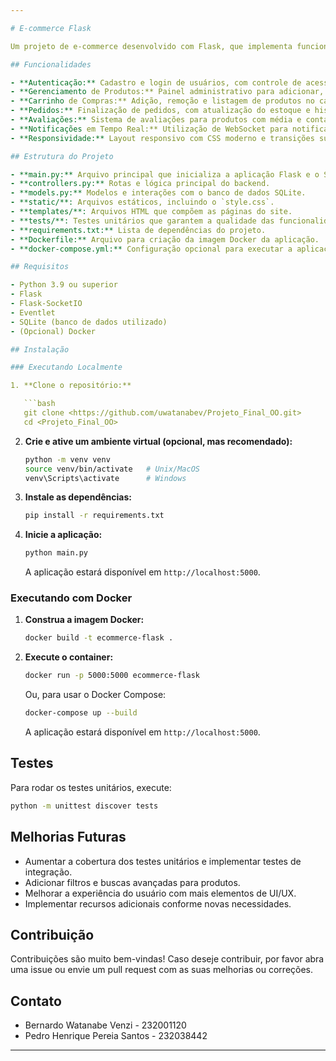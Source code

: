```yaml
---

# E-commerce Flask

Um projeto de e-commerce desenvolvido com Flask, que implementa funcionalidades essenciais como autenticação de usuários (login/logout), gerenciamento de produtos, carrinho de compras, finalização de pedidos, avaliações e histórico de atividades. Além disso, o projeto utiliza WebSocket com Flask-SocketIO para notificações em tempo real e conta com uma interface responsiva e moderna.

## Funcionalidades

- **Autenticação:** Cadastro e login de usuários, com controle de acesso às páginas protegidas.
- **Gerenciamento de Produtos:** Painel administrativo para adicionar, editar e excluir produtos.
- **Carrinho de Compras:** Adição, remoção e listagem de produtos no carrinho.
- **Pedidos:** Finalização de pedidos, com atualização do estoque e histórico de atividades.
- **Avaliações:** Sistema de avaliações para produtos com média e contagem de avaliações.
- **Notificações em Tempo Real:** Utilização de WebSocket para notificar os clientes quando um novo produto é adicionado.
- **Responsividade:** Layout responsivo com CSS moderno e transições suaves para melhor experiência em dispositivos móveis.

## Estrutura do Projeto

- **main.py:** Arquivo principal que inicializa a aplicação Flask e o SocketIO.
- **controllers.py:** Rotas e lógica principal do backend.
- **models.py:** Modelos e interações com o banco de dados SQLite.
- **static/**: Arquivos estáticos, incluindo o `style.css`.
- **templates/**: Arquivos HTML que compõem as páginas do site.
- **tests/**: Testes unitários que garantem a qualidade das funcionalidades.
- **requirements.txt:** Lista de dependências do projeto.
- **Dockerfile:** Arquivo para criação da imagem Docker da aplicação.
- **docker-compose.yml:** Configuração opcional para executar a aplicação via Docker Compose.

## Requisitos

- Python 3.9 ou superior
- Flask
- Flask-SocketIO
- Eventlet
- SQLite (banco de dados utilizado)
- (Opcional) Docker

## Instalação

### Executando Localmente

1. **Clone o repositório:**

   ```bash
   git clone <https://github.com/uwatanabev/Projeto_Final_OO.git>
   cd <Projeto_Final_OO>
   ```

2. **Crie e ative um ambiente virtual (opcional, mas recomendado):**

   ```bash
   python -m venv venv
   source venv/bin/activate   # Unix/MacOS
   venv\Scripts\activate      # Windows
   ```

3. **Instale as dependências:**

   ```bash
   pip install -r requirements.txt
   ```

4. **Inicie a aplicação:**

   ```bash
   python main.py
   ```

   A aplicação estará disponível em `http://localhost:5000`.

### Executando com Docker

1. **Construa a imagem Docker:**

   ```bash
   docker build -t ecommerce-flask .
   ```

2. **Execute o container:**

   ```bash
   docker run -p 5000:5000 ecommerce-flask
   ```

   Ou, para usar o Docker Compose:

   ```bash
   docker-compose up --build
   ```

   A aplicação estará disponível em `http://localhost:5000`.

## Testes

Para rodar os testes unitários, execute:

```bash
python -m unittest discover tests
```

## Melhorias Futuras

- Aumentar a cobertura dos testes unitários e implementar testes de integração.
- Adicionar filtros e buscas avançadas para produtos.
- Melhorar a experiência do usuário com mais elementos de UI/UX.
- Implementar recursos adicionais conforme novas necessidades.

## Contribuição

Contribuições são muito bem-vindas! Caso deseje contribuir, por favor abra uma issue ou envie um pull request com as suas melhorias ou correções.

## Contato

- Bernardo Watanabe Venzi - 232001120
- Pedro Henrique Pereia Santos - 232038442

---
```

